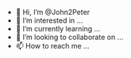 - 👋 Hi, I’m @John2Peter
- 👀 I’m interested in ...
- 🌱 I’m currently learning ...
- 💞️ I’m looking to collaborate on ...
- 📫 How to reach me ...

<!---
John2Peter/John2Peter is a ✨ special ✨ repository because its `README.md` (this file) appears on your GitHub profile.
You can click the Preview link to take a look at your changes.
--->
